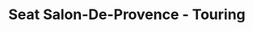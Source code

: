 ---
title: "Seat Salon-De-Provence - Touring"
url: /salon-de-provence/seat-salon-de-provence-touring/
shop: Autohaus
---